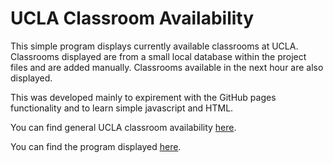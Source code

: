 # UCLA Classroom Availability

This simple program displays currently available classrooms at UCLA. Classrooms displayed are from a small local database within the project files and are added manually. Classrooms available in the next hour are also displayed.

This was developed mainly to expirement with the GitHub pages functionality and to learn simple javascript and HTML.

You can find general UCLA classroom availability [here](http://www.registrar.ucla.edu/Faculty-Staff/Classrooms-and-Scheduling/Classroom-Grid-Search).

You can find the program displayed [here](https://mitchellf.github.io/classrooms/).
